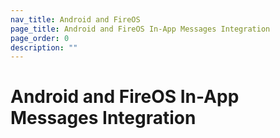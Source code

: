```yaml
---
nav_title: Android and FireOS
page_title: Android and FireOS In-App Messages Integration
page_order: 0
description: ""
---
```


# Android and FireOS In-App Messages Integration

